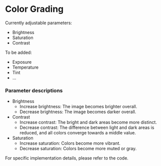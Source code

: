 # Color Grading

Currently adjustable parameters:
- Brightness
- Saturation
- Contrast

To be added:
- Exposure
- Temperature
- Tint
- ...

### Parameter descriptions

- Brightness
  - Increase brightness: The image becomes brighter overall.
  - Decrease brightness: The image becomes darker overall.
- Contrast
  - Increase contrast: The bright and dark areas become more distinct.
  - Decrease contrast: The difference between light and dark areas is reduced, and all colors converge towards a middle value.
- Saturation
  - Increase saturation: Colors become more vibrant.
  - Decrease saturation: Colors become more muted or gray.

For specific implementation details, please refer to the code.